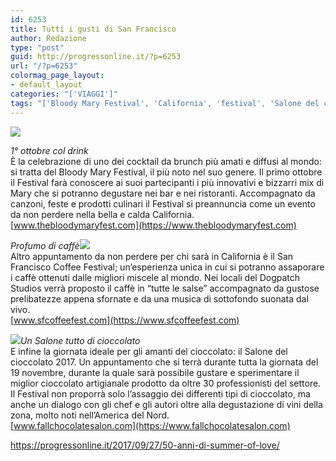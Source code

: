 ```yaml
---
id: 6253
title: Tutti i gusti di San Francisco
author: Redazione
type: "post"
guid: http://progressonline.it/?p=6253
url: "/?p=6253"
colormag_page_layout:
- default_layout
categories: "['VIAGGI']"
tags: "['Bloody Mary Festival', 'California', 'festival', 'Salone del cioccolato 2017', 'San Francisco']"
---
```


*![](https://progressonline.it/wp-content/uploads/2017/09/69-exl-300x300.jpg)*

*1° ottobre col drink*  
È la celebrazione di uno dei cocktail da brunch più amati e diffusi al mondo: si tratta del Bloody Mary Festival, il più noto nel suo genere. Il primo ottobre il Festival farà conoscere ai suoi partecipanti i più innovativi e bizzarri mix di Mary che si potranno degustare nei bar e nei ristoranti. Accompagnato da canzoni, feste e prodotti culinari il Festival si preannuncia come un evento da non perdere nella bella e calda California.  
[www.thebloodymaryfest.com](https://www.thebloodymaryfest.com)

*Profumo di caffè*![](https://progressonline.it/wp-content/uploads/2017/09/1485807094074-300x300.jpg)  
Altro appuntamento da non perdere per chi sarà in California è il San Francisco Coffee Festival; un’esperienza unica in cui si potranno assaporare i caffè ottenuti dalle migliori miscele al mondo. Nei locali del Dogpatch Studios verrà proposto il caffè in “tutte le salse” accompagnato da gustose prelibatezze appena sfornate e da una musica di sottofondo suonata dal vivo.  
[www.sfcoffeefest.com](https://www.sfcoffeefest.com)

*![](https://progressonline.it/wp-content/uploads/2017/09/salone-cioccolato-milano-300x121.jpg)Un Salone tutto di cioccolato*  
E infine la giornata ideale per gli amanti del cioccolato: il Salone del cioccolato 2017. Un appuntamento che si terrà durante tutta la giornata del 19 novembre, durante la quale sarà possibile gustare e sperimentare il miglior cioccolato artigianale prodotto da oltre 30 professionisti del settore. Il Festival non proporrà solo l’assaggio dei differenti tipi di cioccolato, ma anche un dialogo con gli chef e gli autori oltre alla degustazione di vini della zona, molto noti nell’America del Nord.  
[www.fallchocolatesalon.com](https://www.fallchocolatesalon.com)

https://progressonline.it/2017/09/27/50-anni-di-summer-of-love/